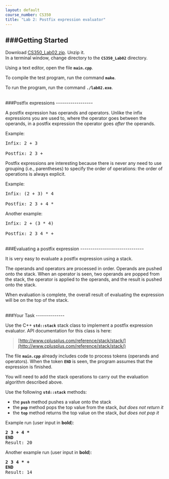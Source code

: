 ```yaml
---
layout: default
course_number: CS350
title: "Lab 2: Postfix expression evaluator"
---
```



###Getting Started
------------------

Download [CS350_Lab02.zip](CS350_Lab02.zip).  Unzip it.  
In a terminal window, change directory to the **```CS350_Lab02```** directory.

Using a text editor, open the file **```main.cpp```**.

To compile the test program, run the command **```make```**.

To run the program, run the command **```./lab02.exe```**.



<br>
###Postfix expressions
------------------

A postfix expression has operands and operators.  Unlike the infix
expressions you are used to, where the operator goes between the
operands, in a postfix expression the operator goes *after* the
operands.

Example:

<pre>
Infix: 2 + 3

Postfix: 2 3 +
</pre>


Postfix expressions are interesting because there is never any need to
use grouping (i.e., parentheses) to specify the order of operations:
the order of operations is always explicit.

Example:

<pre>
Infix: (2 + 3) * 4

Postfix: 2 3 + 4 *
</pre>

Another example:

<pre>
Infix: 2 + (3 * 4)

Postfix: 2 3 4 * +
</pre>


<br>
###Evaluating a postfix expression
-------------------------------

It is very easy to evaluate a postfix expression using a stack.

The operands and operators are processed in order.  Operands are pushed
onto the stack.  When an operator is seen, two operands are popped from
the stack, the operator is applied to the operands, and the result is
pushed onto the stack.

When evaluation is complete, the overall result of evaluating the
expression will be on the top of the stack.


<br>
###Your Task
--------------

Use the C++ **```std::stack```** stack class to implement a postfix expression
evaluator.  API documentation for this class is here:

>[http://www.cplusplus.com/reference/stack/stack/](http://www.cplusplus.com/reference/stack/stack/)


The file **```main.cpp```** already includes code to process tokens (operands and
operators).  When the token **```END```** is seen, the program assumes that the
expression is finished.

You will need to add the stack operations to carry out the evaluation algorithm
described above.

Use the following **```std::stack```** methods:

  - the **```push```** method pushes a value onto the stack
  - the **```pop```** method pops the top value from the stack, *but does not return it*
  - the **```top```** method returns the top value on the stack, *but does not pop it*

Example run (user input in **bold**):

<pre>
<b>2 3 + 4 *</b>
<b>END</b>
Result: 20
</pre>


Another example run (user input in **bold**):

<pre>
<b>2 3 4 * +</b>
<b>END</b>
Result: 14
</pre>
